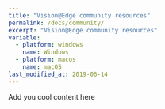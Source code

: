 ```yaml
---
title: "Vision@Edge community resources"
permalink: /docs/community/
excerpt: "Vision@Edge community resources"
variable:
  - platform: windows
    name: Windows
  - platform: macos
    name: macOS
last_modified_at: 2019-06-14
---
```



Add you cool content here


